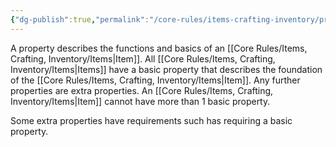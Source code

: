 ```yaml
---
{"dg-publish":true,"permalink":"/core-rules/items-crafting-inventory/properties/"}
---
```


A property describes the functions and basics of an [[Core Rules/Items, Crafting, Inventory/Items\|Item]]. All [[Core Rules/Items, Crafting, Inventory/Items\|Items]] have a basic property that describes the foundation of the [[Core Rules/Items, Crafting, Inventory/Items\|Item]]. Any further properties are extra properties. An [[Core Rules/Items, Crafting, Inventory/Items\|Item]] cannot have more than 1 basic property.

Some extra properties have requirements such has requiring a basic property.